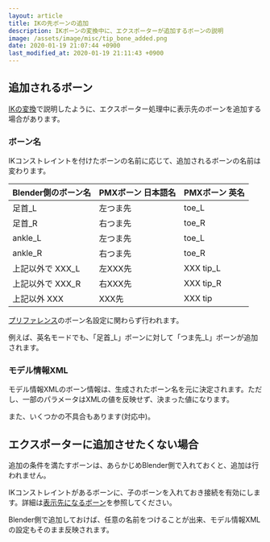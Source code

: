 ```yaml
---
layout: article
title: IKの先ボーンの追加
description: IKボーンの変換中に、エクスポーターが追加するボーンの説明
image: /assets/image/misc/tip_bone_added.png
date: 2020-01-19 21:07:44 +0900
last_modified_at: 2020-01-19 21:11:43 +0900
---
```


## 追加されるボーン

[IKの変換](ik_between_blender_and_pmx)で説明したように、エクスポーター処理中に表示先のボーンを追加する場合があります。

### ボーン名
IKコンストレイントを付けたボーンの名前に応じて、追加されるボーンの名前は変わります。

|Blender側のボーン名|PMXボーン 日本語名|PMXボーン 英名|
|-|-|-|
|足首_L|左つま先|toe_L|
|足首_R|右つま先|toe_R|
|ankle_L|左つま先|toe_L|
|ankle_R|右つま先|toe_R|
|上記以外で XXX_L|左XXX先|XXX tip_L|
|上記以外で XXX_R|右XXX先|XXX tip_R|
|上記以外 XXX|XXX先|XXX tip|

[プリファレンス](/features/preference)のボーン名設定に関わらず行われます。

例えば、英名モードでも、「足首_L」ボーンに対して「つま先_L」ボーンが追加されます。

### モデル情報XML
モデル情報XMLのボーン情報は、生成されたボーン名を元に決定されます。ただし、一部のパラメータはXMLの値を反映せず、決まった値になります。

また、いくつかの不具合もあります(対応中)。

## エクスポーターに追加させたくない場合
追加の条件を満たすボーンは、あらかじめBlender側で入れておくと、追加は行われません。

IKコンストレイントがあるボーンに、子のボーンを入れておき接続を有効にします。詳細は[表示先になるボーン](/misc/connect_to_child)を参照してください。

Blender側で追加しておけば、任意の名前をつけることが出来、モデル情報XMLの設定もそのまま反映されます。
